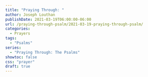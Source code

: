 ```yaml
---
title: "Praying Through: "
author: Joseph Louthan
publishDate: 2021-03-19T06:00:00-06:00
url: /praying-through-psalm/2021-03-19-praying-through-psalm/
categories:
  - Prayers
tags:
  - "Psalms"
series:
  - "Praying Through: The Psalms"
showtoc: false
css: "prayer"
draft: true
---
```

<div style="font-variant: small-caps;">

</div>

```text

```
